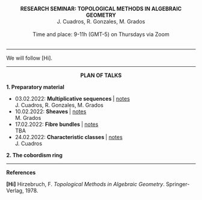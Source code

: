 <p align="center" >
  <span> <strong>RESEARCH SEMINAR: TOPOLOGICAL METHODS IN ALGEBRAIC GEOMETRY</strong> </span>
  <br/>
  J. Cuadros, R. Gonzales, M. Grados
  <br/>
  <br/>
  Time and place: 9-11h (GMT-5) on Thursdays via Zoom
  <br><br>
</p>

<hr>

We will follow [Hi].

<hr>

<p align="center" >
  <span> <strong>PLAN OF TALKS</strong> </span>
</p>  
  
**1. Preparatory material**
- 03.02.2022: <strong> Multiplicative sequences </strong> | [notes]() <br/> J. Cuadros, R. Gonzales, M. Grados
- 10.02.2022: <strong> Sheaves </strong> | [notes]() <br/> M. Grados
- 17.02.2022: <strong> Fibre bundles </strong> | [notes]() <br/> TBA
- 24.02.2022: <strong> Characteristic classes </strong> | [notes]()  <br/> J. Cuadros

**2. The cobordism ring**

<hr>

**References**

**[Hi]** Hirzebruch, F. *Topological Methods in Algebraic Geometry*. Springer-Verlag, 1978. <br/> 


